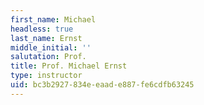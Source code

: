 ```yaml
---
first_name: Michael
headless: true
last_name: Ernst
middle_initial: ''
salutation: Prof.
title: Prof. Michael Ernst
type: instructor
uid: bc3b2927-834e-eaad-e887-fe6cdfb63245
---
```

